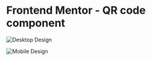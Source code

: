 # Frontend Mentor - QR code component

![Desktop Design](designesktop-design.jpg)

![Mobile Design](designobile-design.jpg)
